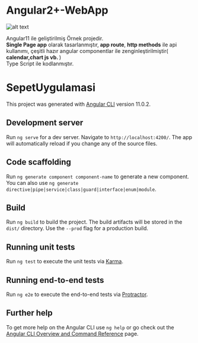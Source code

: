# Angular2+-WebApp

![alt text](https://ibb.co/xfjdnqv)

Angular11 ile geliştirilmiş Örnek projedir.</br>
<b>Single Page app</b> olarak tasarlanmıştır,<b> app route</b>, <b>http methods</b> ile api kullanımı, çeşitli hazır angular componentlar ile zenginleştirilmiştir(<b> calendar,chart js vb. </b>)</br>
Type Script ile kodlanmıştır.

# SepetUygulamasi

This project was generated with [Angular CLI](https://github.com/angular/angular-cli) version 11.0.2.

## Development server

Run `ng serve` for a dev server. Navigate to `http://localhost:4200/`. The app will automatically reload if you change any of the source files.

## Code scaffolding

Run `ng generate component component-name` to generate a new component. You can also use `ng generate directive|pipe|service|class|guard|interface|enum|module`.

## Build

Run `ng build` to build the project. The build artifacts will be stored in the `dist/` directory. Use the `--prod` flag for a production build.

## Running unit tests

Run `ng test` to execute the unit tests via [Karma](https://karma-runner.github.io).

## Running end-to-end tests

Run `ng e2e` to execute the end-to-end tests via [Protractor](http://www.protractortest.org/).

## Further help

To get more help on the Angular CLI use `ng help` or go check out the [Angular CLI Overview and Command Reference](https://angular.io/cli) page.
